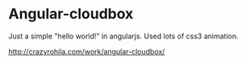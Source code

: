 Angular-cloudbox
==========

Just a simple "hello world!" in angularjs. Used lots of css3 animation.

http://crazyrohila.com/work/angular-cloudbox/
